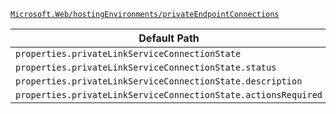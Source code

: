 [`Microsoft.Web/hostingEnvironments/privateEndpointConnections`](https://docs.microsoft.com/en-us/azure/templates/microsoft.web/hostingenvironments/privateendpointconnections)

| Default Path | Alias |
|---|---|
| `properties.privateLinkServiceConnectionState` | `Microsoft.Web/hostingEnvironments/privateEndpointConnections/privateLinkServiceConnectionState` |
| `properties.privateLinkServiceConnectionState.status` | `Microsoft.Web/hostingEnvironments/privateEndpointConnections/privateLinkServiceConnectionState.status` |
| `properties.privateLinkServiceConnectionState.description` | `Microsoft.Web/hostingEnvironments/privateEndpointConnections/privateLinkServiceConnectionState.description` |
| `properties.privateLinkServiceConnectionState.actionsRequired` | `Microsoft.Web/hostingEnvironments/privateEndpointConnections/privateLinkServiceConnectionState.actionsRequired` |

